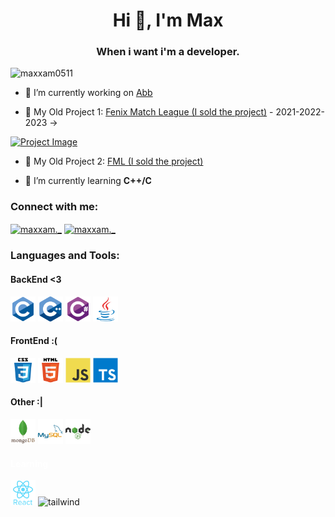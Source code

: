 <h1 align="center">Hi 👋, I'm Max</h1>
<h3 align="center">When i want i'm a developer.</h3>

<p align="left"> <img src="https://komarev.com/ghpvc/?username=maxxam0511&label=Profile%20views&color=0e75b6&style=flat" alt="maxxam0511" /> </p>

- 🔭 I’m currently working on [Abb](https://new.abb.com/ie)

- 📎 My Old Project 1: [Fenix Match League (I sold the project)](https://discord.gg/fnx) -  2021-2022-2023 ->
<a href="https://i.imgur.com/O49cWAl.png" target="_blank">
  <img src="https://i.imgur.com/O49cWAl.png" alt="Project Image" height="300" width="300">
 
</a>

- 📎 My Old Project 2: [FML (I sold the project)](https://discord.gg/fml)

- 🌱 I’m currently learning **C++/C**

<h3 align="left">Connect with me:</h3>
<p align="left">
<a href="https://instagram.com/maxxam._" target="blank"><img align="center" src="https://raw.githubusercontent.com/rahuldkjain/github-profile-readme-generator/master/src/images/icons/Social/instagram.svg" alt="maxxam._" height="30" width="40" /></a>
    <a href="https://discord.com/users/589882974401462332" target="blank"><img align="center" src="https://raw.githubusercontent.com/rahuldkjain/github-profile-readme-generator/master/src/images/icons/Social/discord.svg" alt="maxxam._" height="30" width="40" /></a>
</p>

<h3 align="left">Languages and Tools:</h3>
<h4>BackEnd <3</h4>
<p align="left">
        <img src="https://raw.githubusercontent.com/devicons/devicon/master/icons/c/c-original.svg" alt="c" width="40" height="40"/> 
        <img src="https://raw.githubusercontent.com/devicons/devicon/master/icons/cplusplus/cplusplus-original.svg" alt="cplusplus" width="40" height="40"/> 
        <img src="https://raw.githubusercontent.com/devicons/devicon/master/icons/csharp/csharp-original.svg" alt="csharp" width="40" height="40"/> 
        <img src="https://raw.githubusercontent.com/devicons/devicon/master/icons/java/java-original.svg" alt="java" width="40" height="40"/>
</p>

<h4>FrontEnd :(</h4>
<p align="left">
    <img src="https://raw.githubusercontent.com/devicons/devicon/master/icons/css3/css3-original-wordmark.svg" alt="css3" width="40" height="40"/> 
    <img src="https://raw.githubusercontent.com/devicons/devicon/master/icons/html5/html5-original-wordmark.svg" alt="html5" width="40" height="40"/> 
    <img src="https://raw.githubusercontent.com/devicons/devicon/master/icons/javascript/javascript-original.svg" alt="javascript" width="40" height="40"/>
    <img src="https://raw.githubusercontent.com/devicons/devicon/master/icons/typescript/typescript-original.svg" alt="typescript" width="40" height="40"/>
</p>

<h4>Other :|</h4>
<p align="left">
    <img src="https://raw.githubusercontent.com/devicons/devicon/master/icons/mongodb/mongodb-original-wordmark.svg" alt="mongodb" width="40" height="40"/>
        <img src="https://raw.githubusercontent.com/devicons/devicon/master/icons/mysql/mysql-original-wordmark.svg" alt="mysql" width="40" height="40"/> 
        <img src="https://raw.githubusercontent.com/devicons/devicon/master/icons/nodejs/nodejs-original-wordmark.svg" alt="nodejs" width="40" height="40"/> 
</p>

<h4 style="color:white;">Learning</h4>
<p align="left">
    <img src="https://raw.githubusercontent.com/devicons/devicon/master/icons/react/react-original-wordmark.svg" alt="react" width="40" height="40"/>
    <img src="https://www.vectorlogo.zone/logos/tailwindcss/tailwindcss-icon.svg" alt="tailwind" width="40" height="40"/> 
</p>



